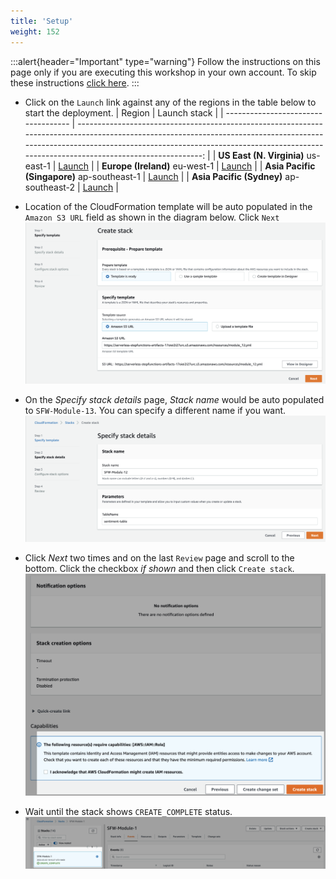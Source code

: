```yaml
---
title: 'Setup'
weight: 152
---
```


:::alert{header="Important" type="warning"}
Follow the instructions on this page only if you are executing this workshop in your own account. To skip these instructions [click here](../step-3).
:::

- Click on the `Launch` link against any of the regions in the table below to start the deployment.
  | Region | Launch stack |
  | ----------------------------------- | -------------------------------------------------------------------------------------------------------------------------------------------------------------------------------------------------------------------------------------------------------------: |
  | **US East (N. Virginia)** us-east-1 | [Launch](https://console.aws.amazon.com/cloudformation/home?region=us-east-1#/stacks/create/template?stackName=SFW-Module-12&templateURL=https://serverless-stepfunctions-artifacts-17oiei2i27urc.s3.amazonaws.com/resources/module_13.yml) |
  | **Europe (Ireland)** eu-west-1 | [Launch](https://console.aws.amazon.com/cloudformation/home?region=eu-west-1#/stacks/create/template?stackName=SFW-Module-12&templateURL=https://serverless-stepfunctions-artifacts-17oiei2i27urc.s3.amazonaws.com/resources/module_13.yml) |
  | **Asia Pacific (Singapore)** ap-southeast-1 | [Launch](https://console.aws.amazon.com/cloudformation/home?region=ap-southeast-1#/stacks/create/template?stackName=SFW-Module-12&templateURL=https://serverless-stepfunctions-artifacts-17oiei2i27urc.s3.amazonaws.com/resources/module_13.yml) |
  | **Asia Pacific (Sydney)** ap-southeast-2 | [Launch](https://console.aws.amazon.com/cloudformation/home?region=ap-southeast-2#/stacks/create/template?stackName=SFW-Module-12&templateURL=https://serverless-stepfunctions-artifacts-17oiei2i27urc.s3.amazonaws.com/resources/module_13.yml) |

- Location of the CloudFormation template will be auto populated in the `Amazon S3 URL` field as shown in the diagram below. Click `Next`
  ![CloudFormation specify template](/static/img/module-13/setup-cloudformation-specify-template.png)
- On the _Specify stack details_ page, _Stack name_ would be auto populated to `SFW-Module-13`. You can specify a different name if you want.
  ![CloudFormation stack name](/static/img/module-13/setup-cloudformation-stack-name.png)
- Click _Next_ two times and on the last `Review` page and scroll to the bottom. Click the checkbox _if shown_ and then click `Create stack`.
  ![CloudFormation create stack](/static/img/setup/setup-cloudformation-create-stack.png)
- Wait until the stack shows `CREATE_COMPLETE` status.
  ![CloudFormation stack complete](/static/img/setup/setup-cloudformation-create-complete.png)
